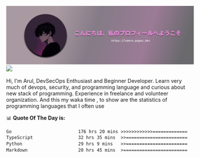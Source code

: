 ![banner](.github/profile-markdown.png)
<img src="https://user-images.githubusercontent.com/73097560/115834477-dbab4500-a447-11eb-908a-139a6edaec5c.gif"></p>

Hi, I'm Arul, DevSecOps Enthusiast and Beginner Developer. Learn very much of devops, security, and programming language and curious about new stack of programming. Experience in freelance and volunteer organization. And this my waka time , to show are the statistics of programming languages that I often use

📊 **Quote Of The Day is:**
<!--START_SECTION:waka-->

```txt
Go                         176 hrs 20 mins >>>>>>>>>>>>=============   47.91 %
TypeScript                 32 hrs 35 mins  >>=======================   08.85 %
Python                     29 hrs 9 mins   >>=======================   07.92 %
Markdown                   20 hrs 45 mins  >========================   05.64 %
```

<!--END_SECTION:waka-->
